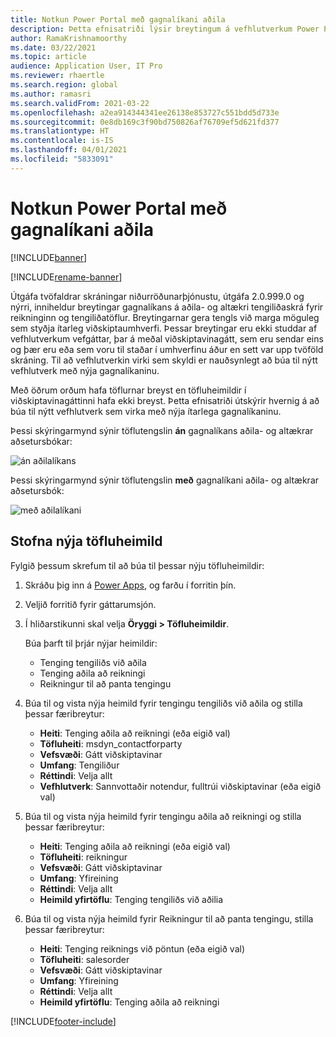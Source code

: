 ```yaml
---
title: Notkun Power Portal með gagnalíkani aðila
description: Þetta efnisatriði lýsir breytingum á vefhlutverkum Power Portal vegna gagnalíkans aðila í tvöfaldri skráningu.
author: RamaKrishnamoorthy
ms.date: 03/22/2021
ms.topic: article
audience: Application User, IT Pro
ms.reviewer: rhaertle
ms.search.region: global
ms.author: ramasri
ms.search.validFrom: 2021-03-22
ms.openlocfilehash: a2ea914344341ee26138e853727c551bdd5d733e
ms.sourcegitcommit: 0e8db169c3f90bd750826af76709ef5d621fd377
ms.translationtype: HT
ms.contentlocale: is-IS
ms.lasthandoff: 04/01/2021
ms.locfileid: "5833091"
---
```

# <a name="using-power-portal-with-the-party-data-model"></a>Notkun Power Portal með gagnalíkani aðila

[!INCLUDE[banner](../../includes/banner.md)]

[!INCLUDE[rename-banner](~/includes/cc-data-platform-banner.md)]

Útgáfa tvöfaldrar skráningar niðurröðunarþjónustu, útgáfa 2.0.999.0 og nýrri, inniheldur breytingar gagnalíkans á aðila- og altækri tengiliðaskrá fyrir reikninginn og tengiliðatöflur. Breytingarnar gera tengls við marga möguleg sem styðja ítarleg viðskiptaumhverfi. Þessar breytingar eru ekki studdar af vefhlutverkum vefgáttar, þar á meðal viðskiptavinagátt, sem eru sendar eins og þær eru eða sem voru til staðar í umhverfinu áður en sett var upp tvöföld skráning. Til að vefhlutverkin virki sem skyldi er nauðsynlegt að búa til nýtt vefhlutverk með nýja gagnalíkaninu. 

Með öðrum orðum hafa töflurnar breyst en töfluheimildir í viðskiptavinagáttinni hafa ekki breyst. Þetta efnisatriði útskýrir hvernig á að búa til nýtt vefhlutverk sem virka með nýja ítarlega gagnalíkaninu.

Þessi skýringarmynd sýnir töflutengslin **án** gagnalíkans aðila- og altækrar aðsetursbókar:

   ![án aðilalíkans](media/without-party-model.PNG)

Þessi skýringarmynd sýnir töflutengslin **með** gagnalíkani aðila- og altækrar aðsetursbók:

   ![með aðilalíkani](media/with-party-model.png)

## <a name="create-a-new-table-permission"></a>Stofna nýja töfluheimild

Fylgið þessum skrefum til að búa til þessar nýju töfluheimildir:

1. Skráðu þig inn á [Power Apps](https://make.powerapps.com), og farðu í forritin þín.
2. Veljið forritið fyrir gáttarumsjón.
3. Í hliðarstikunni skal velja **Öryggi > Töfluheimildir**.

    Búa þarft til þrjár nýjar heimildir:

    + Tenging tengiliðs við aðila
    + Tenging aðila að reikningi
    + Reikningur til að panta tengingu

4. Búa til og vista nýja heimild fyrir tengingu tengiliðs við aðila og stilla þessar færibreytur:

    + **Heiti**: Tenging aðila að reikningi (eða eigið val)
    + **Töfluheiti**: msdyn_contactforparty
    + **Vefsvæði**: Gátt viðskiptavinar
    + **Umfang**: Tengiliður
    + **Réttindi**: Velja allt
    + **Vefhlutverk**: Sannvottaðir notendur, fulltrúi viðskiptavinar (eða eigið val)

5. Búa til og vista nýja heimild fyrir tengingu aðila að reikningi og stilla þessar færibreytur:

    + **Heiti**: Tenging aðila að reikningi (eða eigið val)
    + **Töfluheiti**: reikningur
    + **Vefsvæði**: Gátt viðskiptavinar
    + **Umfang**: Yfireining
    + **Réttindi**: Velja allt
    + **Heimild yfirtöflu**: Tenging tengiliðs við aðilia

6. Búa til og vista nýja heimild fyrir Reikningur til að panta tengingu, stilla þessar færibreytur:

    + **Heiti**: Tenging reiknings við pöntun (eða eigið val)
    + **Töfluheiti**: salesorder
    + **Vefsvæði**: Gátt viðskiptavinar
    + **Umfang**: Yfireining
    + **Réttindi**: Velja allt
    + **Heimild yfirtöflu**: Tenging aðila að reikningi

[!INCLUDE[footer-include](../../../../includes/footer-banner.md)]
